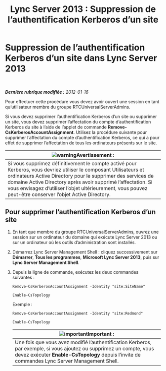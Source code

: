 ﻿---
title: 'Lync Server 2013 : Suppression de l’authentification Kerberos d’un site'
TOCTitle: Suppression de l’authentification Kerberos d’un site
ms:assetid: 93171b02-bb36-42dc-943d-86d9dde45b59
ms:mtpsurl: https://technet.microsoft.com/fr-fr/library/Gg398749(v=OCS.15)
ms:contentKeyID: 49298093
ms.date: 05/20/2016
mtps_version: v=OCS.15
ms.translationtype: HT
---

# Suppression de l’authentification Kerberos d’un site dans Lync Server 2013

 

_**Dernière rubrique modifiée :** 2012-01-16_

Pour effectuer cette procédure vous devez avoir ouvert une session en tant qu’utilisateur membre du groupe RTCUniversalServerAdmins.

Si vous devez supprimer l’authentification Kerberos d’un site ou supprimer un site, vous devez supprimer l’affectation du compte d’authentification Kerberos du site à l’aide de l’applet de commande **Remove-CsKerberosAccountAssignment**. Utilisez la procédure suivante pour supprimer l’affectation du compte d’authentification Kerberos, ce qui a pour effet de supprimer l’affectation de tous les ordinateurs présents sur le site.

<table>
<thead>
<tr class="header">
<th><img src="images/Gg412910.warning(OCS.15).gif" title="warning" alt="warning" />Avertissement :</th>
</tr>
</thead>
<tbody>
<tr class="odd">
<td>Si vous supprimez définitivement le compte activé pour Kerberos, vous devriez utiliser le composant Utilisateurs et ordinateurs Active Directory pour le supprimer des services de domaine Active Directory après avoir supprimé l’affectation. Si vous envisagez d’utiliser l’objet ultérieurement, vous pouvez peut-être conserver l’objet Active Directory.</td>
</tr>
</tbody>
</table>


## Pour supprimer l’authentification Kerberos d’un site

1.  En tant que membre du groupe RTCUniversalServerAdmins, ouvrez une session sur un ordinateur du domaine qui exécute Lync Server 2013 ou sur un ordinateur où les outils d’administration sont installés.

2.  Démarrez Lync Server Management Shell : cliquez successivement sur **Démarrer**, **Tous les programmes**, **Microsoft Lync Server 2013**, puis sur **Lync Server Management Shell**.

3.  Depuis la ligne de commande, exécutez les deux commandes suivantes :
    
    ```
    Remove-CsKerberosAccountAssignment -Identity "site:SiteName"
    ```
    ```
    Enable-CsTopology
    ```
    Exemple :
    
    ```
    Remove-CsKerberosAccountAssignment -Identity "site:Redmond"
    ```
    ```
    Enable-CsTopology
    ```
    
    <table>
    <thead>
    <tr class="header">
    <th><img src="images/Gg425917.important(OCS.15).gif" title="important" alt="important" />Important :</th>
    </tr>
    </thead>
    <tbody>
    <tr class="odd">
    <td>Une fois que vous avez modifié l’authentification Kerberos, par exemple, si vous ajoutez ou supprimez un compte, vous devez exécuter <strong>Enable-CsTopology</strong> depuis l’invite de commandes Lync Server Management Shell.</td>
    </tr>
    </tbody>
    </table>

